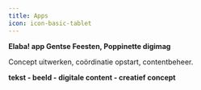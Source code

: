 ```yaml
---
title: Apps
icon: icon-basic-tablet
---
```


**Elaba! app Gentse Feesten, Poppinette digimag**

Concept uitwerken, coördinatie opstart, contentbeheer.

**tekst - beeld - digitale content - creatief concept**